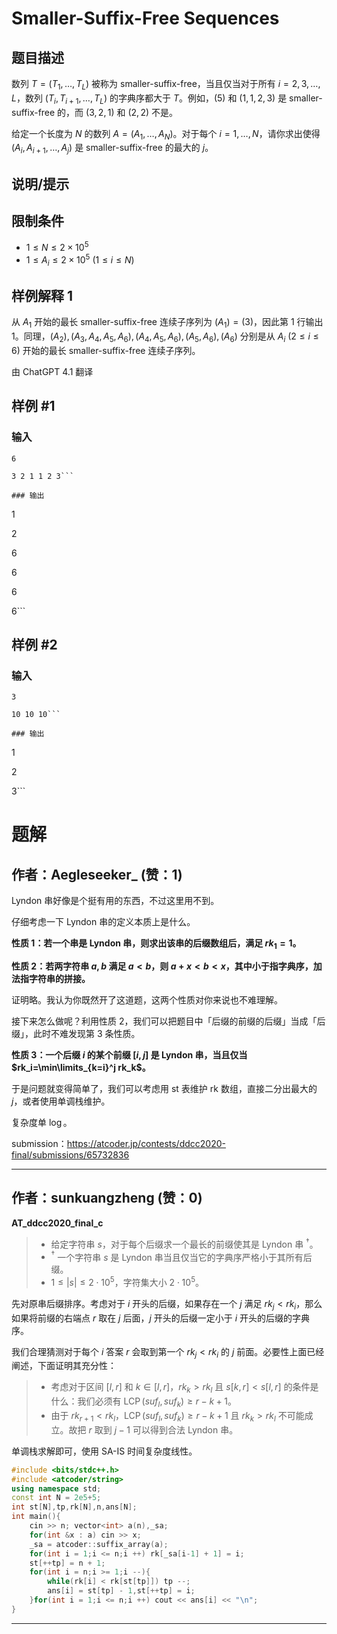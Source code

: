 # Smaller-Suffix-Free Sequences

## 题目描述

数列 $T = (T_1, \ldots, T_L)$ 被称为 smaller-suffix-free，当且仅当对于所有 $i = 2, 3, \ldots, L$，数列 $(T_i, T_{i+1}, \ldots, T_L)$ 的字典序都大于 $T$。例如，$(5)$ 和 $(1, 1, 2, 3)$ 是 smaller-suffix-free 的，而 $(3, 2, 1)$ 和 $(2, 2)$ 不是。

给定一个长度为 $N$ 的数列 $A = (A_1, \ldots, A_N)$。对于每个 $i = 1, \ldots, N$，请你求出使得 $(A_i, A_{i+1}, \ldots, A_j)$ 是 smaller-suffix-free 的最大的 $j$。

## 说明/提示

## 限制条件

- $1 \leq N \leq 2 \times 10^5$
- $1 \leq A_i \leq 2 \times 10^5 \ (1 \leq i \leq N)$

## 样例解释 1

从 $A_1$ 开始的最长 smaller-suffix-free 连续子序列为 $(A_1) = (3)$，因此第 1 行输出 $1$。同理，$(A_2), (A_3, A_4, A_5, A_6), (A_4, A_5, A_6), (A_5, A_6), (A_6)$ 分别是从 $A_i\ (2 \leq i \leq 6)$ 开始的最长 smaller-suffix-free 连续子序列。

由 ChatGPT 4.1 翻译

## 样例 #1

### 输入

```
6
3 2 1 1 2 3```

### 输出

```
1
2
6
6
6
6```

## 样例 #2

### 输入

```
3
10 10 10```

### 输出

```
1
2
3```

# 题解

## 作者：Aegleseeker_ (赞：1)

Lyndon 串好像是个挺有用的东西，不过这里用不到。

仔细考虑一下 Lyndon 串的定义本质上是什么。

**性质 $1$：若一个串是 Lyndon 串，则求出该串的后缀数组后，满足 $rk_1=1$。**

**性质 $2$：若两字符串 $a,b$ 满足 $a<b$，则 $a+x<b<x$，其中小于指字典序，加法指字符串的拼接。**

证明略。我认为你既然开了这道题，这两个性质对你来说也不难理解。

接下来怎么做呢？利用性质 $2$，我们可以把题目中「后缀的前缀的后缀」当成「后缀」，此时不难发现第 $3$ 条性质。

**性质 $3$：一个后缀 $i$ 的某个前缀 $[i,j]$ 是 Lyndon 串，当且仅当 $rk_i=\min\limits_{k=i}^j rk_k$。**

于是问题就变得简单了，我们可以考虑用 st 表维护 rk 数组，直接二分出最大的 $j$，或者使用单调栈维护。

复杂度单 $\log$。

submission：https://atcoder.jp/contests/ddcc2020-final/submissions/65732836

---

## 作者：sunkuangzheng (赞：0)

$\textbf{AT\_ddcc2020\_final\_c }$

> - 给定字符串 $s$，对于每个后缀求一个最长的前缀使其是 Lyndon 串 $^\dagger$。
> - $^\dagger$ 一个字符串 $s$ 是 Lyndon 串当且仅当它的字典序严格小于其所有后缀。
> - $1 \le |s| \le 2 \cdot 10^5$，字符集大小 $2 \cdot 10^5$。


先对原串后缀排序。考虑对于 $i$ 开头的后缀，如果存在一个 $j$ 满足 $rk_j < rk_i$，那么如果将前缀的右端点 $r$ 取在 $j$ 后面，$j$ 开头的后缀一定小于 $i$ 开头的后缀的字典序。

我们合理猜测对于每个 $i$ 答案 $r$ 会取到第一个 $rk_j < rk_i$ 的 $j$ 前面。必要性上面已经阐述，下面证明其充分性：

> - 考虑对于区间 $[l,r]$ 和 $k \in [l,r]$，$rk_k > rk_l$ 且 $s[k,r] < s[l,r]$ 的条件是什么：我们必须有 $\operatorname{LCP}(suf_l,suf_k) \ge r - k+1$。
> - 由于 $rk_{r+1} < rk_l$，$\operatorname{LCP}(suf_l,suf_k) \ge r - k+1$ 且 $rk_k > rk_l$ 不可能成立。故把 $r$ 取到 $j-1$ 可以得到合法 Lyndon 串。

单调栈求解即可，使用 SA-IS 时间复杂度线性。

```cpp
#include <bits/stdc++.h>
#include <atcoder/string>
using namespace std;
const int N = 2e5+5;
int st[N],tp,rk[N],n,ans[N];
int main(){
    cin >> n; vector<int> a(n),_sa;
    for(int &x : a) cin >> x;
    _sa = atcoder::suffix_array(a);
    for(int i = 1;i <= n;i ++) rk[_sa[i-1] + 1] = i;
    st[++tp] = n + 1;
    for(int i = n;i >= 1;i --){
        while(rk[i] < rk[st[tp]]) tp --;
        ans[i] = st[tp] - 1,st[++tp] = i;
    }for(int i = 1;i <= n;i ++) cout << ans[i] << "\n";
}
```

---

